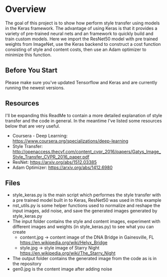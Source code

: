 # Overview #
The goal of this project is to show how perform style transfer using models in the Keras framework. The advantage of using Keras is that it provides a variety of pre-trained neural nets and an framework to quickly build and train custom models. Here we import the ResNet50 model with pre trained weights from ImageNet, use the Keras backend to construct a cost function consisting of style and content costs, then use an Adam optimizer to minimize this function.

## Before You Start ##
Please make sure you've updated Tensorflow and Keras and are currently running the newest versions.

## Resources ##
I'll be expanding this ReadMe to contain a more detailed explanation of style transfer and the code in general. In the meantime I've listed some resources below that are very useful.

* Coursera - Deep Learning: https://www.coursera.org/specializations/deep-learning
* Style Transfer: http://openaccess.thecvf.com/content_cvpr_2016/papers/Gatys_Image_Style_Transfer_CVPR_2016_paper.pdf
* ResNet: https://arxiv.org/abs/1512.03385
* Adam Optimizer: https://arxiv.org/abs/1412.6980

## Files ##
* style_keras.py is the main script which performes the style transfer with a pre trained model built in to Keras, ResNet50 was used in this example
* nst_utils.py is some helper functions used to normalize and reshape the input images, add noise, and save the generated images generated by style_keras.py
* The input folder contains the style and content images, experiment with different images and weights (in style_keras.py) to see what you can create
  * content.jpg -> content image of the DNA Bridge in Gainesville, FL https://en.wikipedia.org/wiki/Helyx_Bridge
  * style.jpg -> style image of Starry Night https://en.wikipedia.org/wiki/The_Starry_Night
* The output folder contains the generated image from the code as is in the repository
* gen0.jpg is the content image after adding noise
